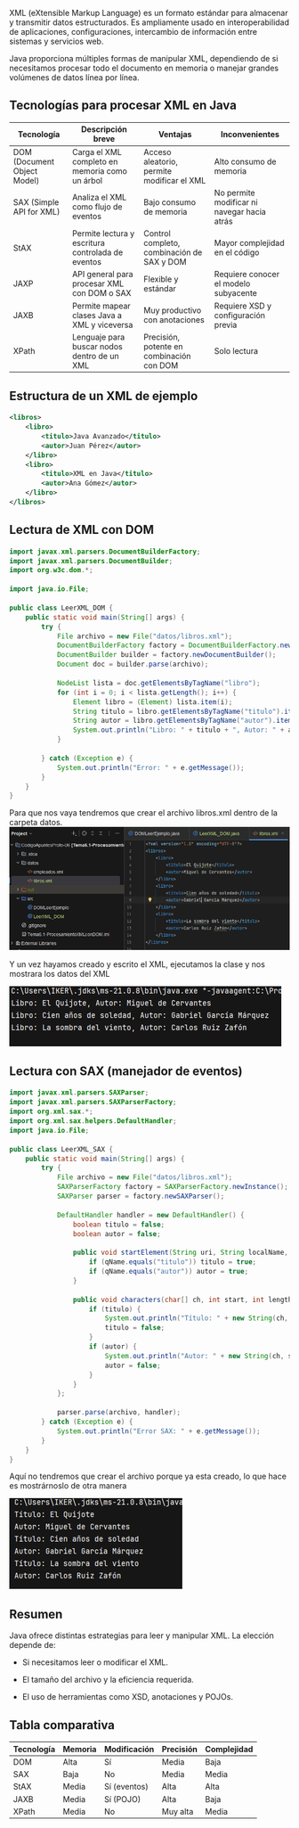 XML (eXtensible Markup Language) es un formato estándar para almacenar y transmitir datos estructurados. Es ampliamente usado en interoperabilidad de aplicaciones, configuraciones, intercambio de información entre sistemas y servicios web.

Java proporciona múltiples formas de manipular XML, dependiendo de si necesitamos procesar todo el documento en memoria o manejar grandes volúmenes de datos línea por línea.


## Tecnologías para procesar XML en Java

|Tecnología|Descripción breve|Ventajas|Inconvenientes|
|---|---|---|---|
|DOM (Document Object Model)|Carga el XML completo en memoria como un árbol|Acceso aleatorio, permite modificar el XML|Alto consumo de memoria|
|SAX (Simple API for XML)|Analiza el XML como flujo de eventos|Bajo consumo de memoria|No permite modificar ni navegar hacia atrás|
|StAX|Permite lectura y escritura controlada de eventos|Control completo, combinación de SAX y DOM|Mayor complejidad en el código|
|JAXP|API general para procesar XML con DOM o SAX|Flexible y estándar|Requiere conocer el modelo subyacente|
|JAXB|Permite mapear clases Java a XML y viceversa|Muy productivo con anotaciones|Requiere XSD y configuración previa|
|XPath|Lenguaje para buscar nodos dentro de un XML|Precisión, potente en combinación con DOM|Solo lectura|

## Estructura de un XML de ejemplo

```xml
<libros>
    <libro>
        <titulo>Java Avanzado</titulo>
        <autor>Juan Pérez</autor>
    </libro>
    <libro>
        <titulo>XML en Java</titulo>
        <autor>Ana Gómez</autor>
    </libro>
</libros>
```



## Lectura de XML con DOM

```java
import javax.xml.parsers.DocumentBuilderFactory;
import javax.xml.parsers.DocumentBuilder;
import org.w3c.dom.*;

import java.io.File;

public class LeerXML_DOM {
    public static void main(String[] args) {
        try {
            File archivo = new File("datos/libros.xml");
            DocumentBuilderFactory factory = DocumentBuilderFactory.newInstance();
            DocumentBuilder builder = factory.newDocumentBuilder();
            Document doc = builder.parse(archivo);

            NodeList lista = doc.getElementsByTagName("libro");
            for (int i = 0; i < lista.getLength(); i++) {
                Element libro = (Element) lista.item(i);
                String titulo = libro.getElementsByTagName("titulo").item(0).getTextContent();
                String autor = libro.getElementsByTagName("autor").item(0).getTextContent();
                System.out.println("Libro: " + titulo + ", Autor: " + autor);
            }

        } catch (Exception e) {
            System.out.println("Error: " + e.getMessage());
        }
    }
}
```

Para que nos vaya tendremos que crear el archivo libros.xml dentro de la carpeta datos.
![texto](../Imagenes/LeerXMLDOM1.png)

 Y un vez hayamos creado y escrito el XML, ejecutamos la  clase y nos mostrara los datos del XML


![texto](../Imagenes/LeerXMLDOM2.png)

## Lectura con SAX (manejador de eventos)

```java
import javax.xml.parsers.SAXParser;
import javax.xml.parsers.SAXParserFactory;
import org.xml.sax.*;
import org.xml.sax.helpers.DefaultHandler;
import java.io.File;

public class LeerXML_SAX {
    public static void main(String[] args) {
        try {
            File archivo = new File("datos/libros.xml");
            SAXParserFactory factory = SAXParserFactory.newInstance();
            SAXParser parser = factory.newSAXParser();

            DefaultHandler handler = new DefaultHandler() {
                boolean titulo = false;
                boolean autor = false;

                public void startElement(String uri, String localName, String qName, Attributes attributes) {
                    if (qName.equals("titulo")) titulo = true;
                    if (qName.equals("autor")) autor = true;
                }

                public void characters(char[] ch, int start, int length) {
                    if (titulo) {
                        System.out.println("Título: " + new String(ch, start, length));
                        titulo = false;
                    }
                    if (autor) {
                        System.out.println("Autor: " + new String(ch, start, length));
                        autor = false;
                    }
                }
            };

            parser.parse(archivo, handler);
        } catch (Exception e) {
            System.out.println("Error SAX: " + e.getMessage());
        }
    }
}
```

Aquí no tendremos que crear el archivo porque ya esta creado, lo que hace es mostrárnoslo de otra manera

![texto](../Imagenes/LeerXMLSax.png)



## Resumen

Java ofrece distintas estrategias para leer y manipular XML. La elección depende de:

- Si necesitamos leer o modificar el XML.
    
- El tamaño del archivo y la eficiencia requerida.
    
- El uso de herramientas como XSD, anotaciones y POJOs.

## Tabla comparativa

|Tecnología|Memoria|Modificación|Precisión|Complejidad|
|---|---|---|---|---|
|DOM|Alta|Sí|Media|Baja|
|SAX|Baja|No|Media|Media|
|StAX|Media|Sí (eventos)|Alta|Alta|
|JAXB|Media|Sí (POJO)|Alta|Baja|
|XPath|Media|No|Muy alta|Media|
